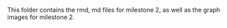 This folder contains the rmd, md files for milestone 2, as well as the graph images for milestone 2.
